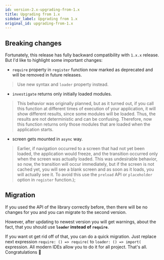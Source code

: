 ```yaml
---
id: version-2.x-upgrading-from-1.x
title: Upgrading from 1.x
sidebar_label: Upgrading from 1.x
original_id: upgrading-from-1.x
---
```


## Breaking changes

Fortunately, this release has fully backward compatibility with `1.x.x` release. But I'd like to highlight some important changes:

- `require` property in `register` function now marked as deprecated and will be removed in future releases.

> Use new syntax and `loader` property instead.

- `investigate` returns only initially loaded modules.

> This behavior was originally planned, but as it turned out, if you call this function at different times of execution of your application, it will show different results, since some modules will be loaded. Thus, the results are not deterministic and can be confusing. Therefore, now this function returns only those modules that are loaded when the application starts.

- screen gets mounted in `async` way.

> Earlier, if navigation occurred to a screen that had not yet been loaded, the application would freeze, and the transition occurred only when the screen was actually loaded. This was undesirable behavior, so now, the transition will occur immediately, but if the screen is not cached yet, you will see a blank screen and as soon as it loads, you will actually see it. To avoid this use the `preload` API or `placeholder` option in `register` function.);

## Migration

If you used the API of the library correctly before, then there will be no changes for you and you can migrate to the second version.

However, after updating to newest version you will get warnings, about the fact, that you should use **`loader` instead of `require`**.

If you want ot get rid off of that, you can do a quick migration. Just replace next expression `require: () => require(` to `loader: () => import(` expression. All modern IDEs allow you to do it for all project. That's all. Congratulations 🎉